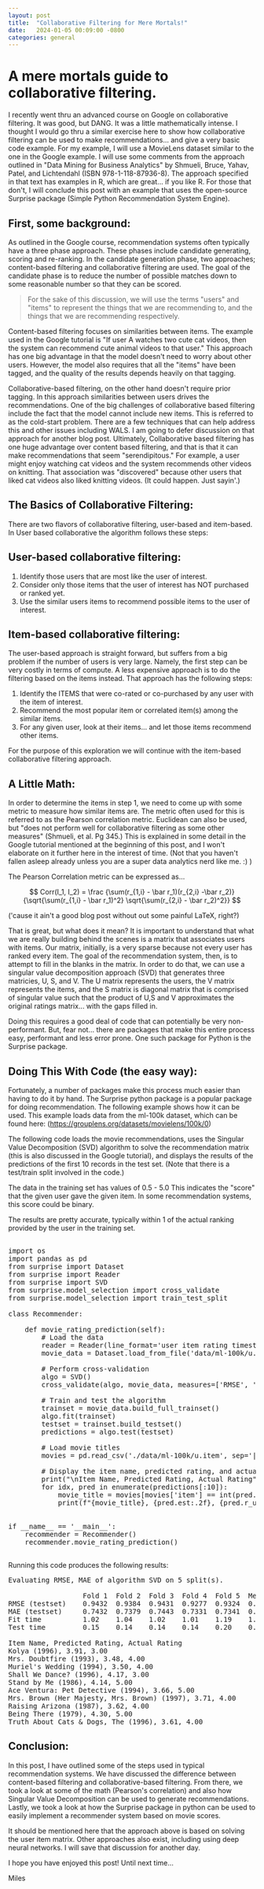 ```yaml
---
layout: post
title:  "Collaborative Filtering for Mere Mortals!"
date:   2024-01-05 00:09:00 -0800
categories: general
---
```


# A mere mortals guide to collaborative filtering.  

I recently went thru an advanced course on Google on collaborative filtering.  It was good, but DANG.  It was a little mathematically intense.  I thought I would go thru a similar exercise here to show how collaborative filtering can be used to make recommendations... and give a very basic code example.  For my example, I will use a MovieLens dataset similar to the one in the Google example.  I will use some comments from the approach outlined in "Data Mining for Business Analytics" by Shmueli, Bruce, Yahav, Patel, and Lichtendahl (ISBN 978-1-118-87936-8).  The approach specified in that text has examples in R, which are great... if you like R.  For those that don't, I will conclude this post with an example that uses the open-source Surprise package (Simple Python Recommendation System Engine).

## First, some background:

As outlined in the Google course, recommendation systems often typically have a three phase approach.  These phases include candidate generating, scoring and re-ranking.  In the candidate generation phase, two approaches; content-based filtering and collaborative filtering are used.  The goal of the candidate phase is to reduce the number of possible matches down to some reasonable number so that they can be scored.  

> For the sake of this discussion, we will use the terms "users" and "items" to represent the things that we are recommending to, and the things that we are recommending respectively.  

Content-based filtering focuses on similarities between items.  The example used in the Google tutorial is "If user A watches two cute cat videos, then the system can recommend cute animal videos to that user."  This approach has one big advantage in that the model doesn't need to worry about other users.  However, the model also requires that all the "items" have been tagged, and the quality of the results depends heavily on that tagging.

Collaborative-based filtering, on the other hand doesn't require prior tagging.  In this approach similarities between users drives the recommendations.  One of the big challenges of collaborative based filtering include the fact that the model cannot include new items.  This is referred to as the cold-start problem.  There are a few techniques that can help address this and other issues including WALS.  I am going to defer discussion on that approach for another blog post.  Ultimately, Collaborative based filtering has one huge advantage over content based filtering, and that is that it can make recommendations that seem "serendipitous."  For example, a user might enjoy watching cat videos and the system recommends other videos on knitting.  That association was "discovered" because other users that liked cat videos also liked knitting videos.  (It could happen.  Just sayin'.)

## The Basics of Collaborative Filtering:

There are two flavors of collaborative filtering, user-based and item-based.  In User based collaborative the algorithm follows these steps:

## User-based collaborative filtering:

1.  Identify those users that are most like the user of interest.
2.  Consider only those items that the user of interest has NOT purchased or ranked yet.
3.  Use the similar users items to recommend possible items to the user of interest.

## Item-based collaborative filtering:

The user-based approach is straight forward, but suffers from a big problem if the number of users is very large.  Namely, the first step can be very costly in terms of compute.  A less expensive approach is to do the filtering based on the items instead.  That approach has the following steps:

1.  Identify the ITEMS that were co-rated or co-purchased by any user with the item of interest.
2.  Recommend the most popular item or correlated item(s) among the similar items.  
3.  For any given user, look at their items... and let those items recommend other items.

For the purpose of this exploration we will continue with the item-based collaborative filtering approach.

## A Little Math:

In order to determine the items in step 1, we need to come up with some metric to measure how similar items are.  The metric often used for this is referred to as the Pearson correlation metric.  Euclidean can also be used, but "does not perform well for collaborative filtering as some other measures" (Shmueli, et al.  Pg 345.)  This is explained in some detail in the Google tutorial mentioned at the beginning of this post, and I won't elaborate on it further here in the interest of time.  (Not that you haven't fallen asleep already unless you are a super data analytics nerd like me.  :) )

The Pearson Correlation metric can be expressed as...

$$ Corr(I_1, I_2) = \frac {\sum(r_{1,i} - \bar r_1)(r_{2,i} -\bar r_2)} {\sqrt{\sum(r_{1,i} - \bar r_1)^2} \sqrt{\sum(r_{2,i} - \bar r_2)^2}} $$

('cause it ain't a good blog post without out some painful LaTeX, right?)

That is great, but what does it mean?  It is important to understand that what we are really building behind the scenes is a matrix that associates users with items.  Our matrix, initially, is a very sparse because not every user has ranked every item.  The goal of the recommendation system, then, is to attempt to fill in the blanks in the matrix.  In order to do that, we can use a singular value decomposition approach (SVD) that generates three matricies, U, S, and V.  The U matrix represents the users, the V matrix represents the items, and the S matrix is diagonal matrix that is comprised of singular value such that the product of U,S and V approximates the original ratings matrix... with the gaps filled in.

Doing this requires a good deal of code that can potentially be very non-performant.  But, fear not... there are packages that make this entire process easy, performant and less error prone.  One such package for Python is the Surprise package.


## Doing This With Code (the easy way):

Fortunately, a number of packages make this process much easier than having to do it by hand.  The Surprise python package is a popular package for doing recommendation.  The following example shows how it can be used.  This example loads data from the ml-100k dataset, which can be found here: (https://grouplens.org/datasets/movielens/100k/0)

The following code loads the movie recommendations, uses the Singular Value Decomposition (SVD) algorithm to solve the recommendation matrix (this is also discussed in the Google tutorial), and displays the results of the predictions of the first 10 records in the test set.  (Note that there is a test/train split involved in the code.)

The data in the training set has values of 0.5 - 5.0  This indicates the "score" that the given user gave the given item.  In some recommendation systems, this score could be binary.

The results are pretty accurate, typically within 1 of the actual ranking provided by the user in the training set.


<pre>

import os
import pandas as pd
from surprise import Dataset
from surprise import Reader
from surprise import SVD
from surprise.model_selection import cross_validate
from surprise.model_selection import train_test_split

class Recommender:

    def movie_rating_prediction(self):
        # Load the data
        reader = Reader(line_format='user item rating timestamp', sep='\t')
        movie_data = Dataset.load_from_file('data/ml-100k/u.data', reader=reader)

        # Perform cross-validation
        algo = SVD()
        cross_validate(algo, movie_data, measures=['RMSE', 'MAE'], cv=5, verbose=True)

        # Train and test the algorithm
        trainset = movie_data.build_full_trainset()
        algo.fit(trainset)
        testset = trainset.build_testset()
        predictions = algo.test(testset)

        # Load movie titles
        movies = pd.read_csv('./data/ml-100k/u.item', sep='|', encoding='latin-1', header=None, usecols=[0, 1], names=['item', 'title'])

        # Display the item name, predicted rating, and actual rating for the first 10 rows in the test set
        print("\nItem Name, Predicted Rating, Actual Rating")
        for idx, pred in enumerate(predictions[:10]):
            movie_title = movies[movies['item'] == int(pred.iid)]['title'].values[0]
            print(f"{movie_title}, {pred.est:.2f}, {pred.r_ui:.2f}")


if __name__ == '__main__':
    recommender = Recommender()
    recommender.movie_rating_prediction()

</pre>

Running this code produces the following results:  

<pre>
Evaluating RMSE, MAE of algorithm SVD on 5 split(s).

                  Fold 1  Fold 2  Fold 3  Fold 4  Fold 5  Mean    Std     
RMSE (testset)    0.9432  0.9384  0.9431  0.9277  0.9324  0.9370  0.0061  
MAE (testset)     0.7432  0.7379  0.7443  0.7331  0.7341  0.7385  0.0046  
Fit time          1.02    1.04    1.02    1.01    1.19    1.06    0.07    
Test time         0.15    0.14    0.14    0.14    0.20    0.15    0.02    

Item Name, Predicted Rating, Actual Rating
Kolya (1996), 3.91, 3.00
Mrs. Doubtfire (1993), 3.48, 4.00
Muriel's Wedding (1994), 3.50, 4.00
Shall We Dance? (1996), 4.17, 3.00
Stand by Me (1986), 4.14, 5.00
Ace Ventura: Pet Detective (1994), 3.66, 5.00
Mrs. Brown (Her Majesty, Mrs. Brown) (1997), 3.71, 4.00
Raising Arizona (1987), 3.62, 4.00
Being There (1979), 4.30, 5.00
Truth About Cats & Dogs, The (1996), 3.61, 4.00
</pre>

## Conclusion:

In this post, I have outlined some of the steps used in typical recommendation systems.  We have discussed the difference between content-based filtering and collaborative-based filtering. From there, we took a look at some of the math (Pearson's correlation) and also how Singular Value Decomposition can be used to generate recommendations.  Lastly, we took a look at how the Surprise package in python can be used to easily implement a recommender system based on movie scores.

It should be mentioned here that the approach above is based on solving the user item matrix.  Other approaches also exist, including using deep neural networks.  I will save that discussion for another day.

I hope you have enjoyed this post!  Until next time...  

Miles
